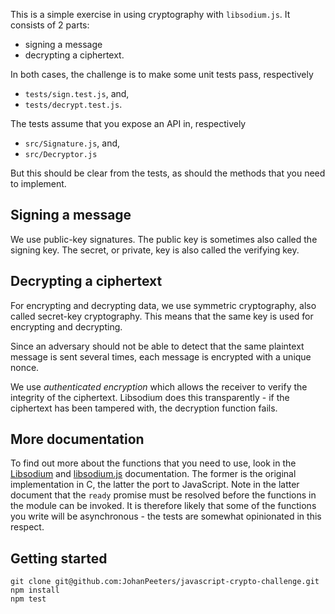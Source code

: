 This is a simple exercise in using cryptography with `libsodium.js`. It consists of 2 parts:
* signing a message
* decrypting a ciphertext.

In both cases, the challenge is to make some unit tests pass, respectively
* `tests/sign.test.js`, and,
* `tests/decrypt.test.js`.

The tests assume that you expose an API in, respectively
* `src/Signature.js`, and,
* `src/Decryptor.js`

But this should be clear from the tests, as should the methods that you need to implement.

Signing a message
-----------------
We use public-key signatures. The public key is sometimes also called the signing key. The secret, or private, key is also called the verifying key.

Decrypting a ciphertext
-----------------------
For encrypting and decrypting data, we use symmetric cryptography, also called secret-key cryptography. This means that the same key is used for encrypting and decrypting.

Since an adversary should not be able to detect that the same plaintext message is sent several times, each message is encrypted with a unique nonce.

We use *authenticated encryption* which allows the receiver to verify the integrity of the ciphertext. Libsodium does this transparently - if the ciphertext has been tampered with, the decryption function fails.

More documentation
------------------
To find out more about the functions that you need to use, look in the [Libsodium](https://libsodium.gitbook.io/doc) and [libsodium.js](https://github.com/jedisct1/libsodium.js) documentation. The former is the original implementation in C, the latter the port to JavaScript. Note in the latter document that the `ready` promise must be resolved before the functions in the module can be invoked. It is therefore likely that some of the functions you write will be asynchronous - the tests are somewhat opinionated in this respect.

Getting started
---------------
```
git clone git@github.com:JohanPeeters/javascript-crypto-challenge.git
npm install
npm test
```
